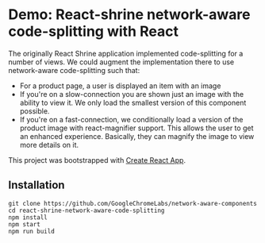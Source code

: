
# Demo: React-shrine network-aware code-splitting with React

The originally React Shrine application implemented code-splitting for a number of views. We could augment the implementation there to use network-aware code-splitting such that:

* For a product page, a user is displayed an item with an image
* If you're on a slow-connection you are shown just an image with the ability to view it. We only load the smallest version of this component possible.
* If you're on a fast-connection, we conditionally load a version of the product image with react-magnifier support. This allows the user to get an enhanced experience. Basically, they can magnify the image to view more details on it.

This project was bootstrapped with [Create React App](https://github.com/facebookincubator/create-react-app).


## Installation
```
git clone https://github.com/GoogleChromeLabs/network-aware-components
cd react-shrine-network-aware-code-splitting
npm install
npm start
npm run build
```